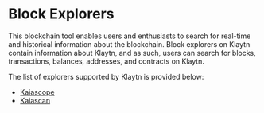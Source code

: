 # Block Explorers

This blockchain tool enables users and enthusiasts to search for real-time and historical information about the blockchain. Block explorers on Klaytn contain information about Klaytn, and as such, users can search for blocks, transactions, balances, addresses, and contracts on Klaytn.

The list of explorers supported by Klaytn is provided below:

- [Kaiascope](https://kaiascope.com/)
- [Kaiascan](https://www.kaiascan.io/)
